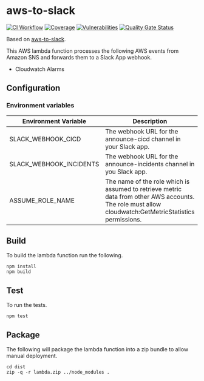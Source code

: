 # aws-to-slack

[![CI Workflow](https://github.com/previewme/cloudwatch-events-to-slack/actions/workflows/ci.yml/badge.svg)](https://github.com/previewme/cloudwatch-events-to-slack/actions/workflows/ci.yml)
[![Coverage](https://sonarcloud.io/api/project_badges/measure?project=previewme_cloudwatch-events-to-slack&metric=coverage)](https://sonarcloud.io/dashboard?id=previewme_cloudwatch-events-to-slack)
[![Vulnerabilities](https://sonarcloud.io/api/project_badges/measure?project=previewme_cloudwatch-events-to-slack&metric=vulnerabilities)](https://sonarcloud.io/dashboard?id=previewme_cloudwatch-events-to-slack)
[![Quality Gate Status](https://sonarcloud.io/api/project_badges/measure?project=previewme_cloudwatch-events-to-slack&metric=alert_status)](https://sonarcloud.io/dashboard?id=previewme_cloudwatch-events-to-slack)

Based on [aws-to-slack](https://github.com/arabold/aws-to-slack).

This AWS lambda function processes the following AWS events from Amazon SNS and forwards them to a Slack App webhook.

* Cloudwatch Alarms

## Configuration

### Environment variables

| Environment Variable    | Description                                                                                                                                            | Required |
|-------------------------|--------------------------------------------------------------------------------------------------------------------------------------------------------|----------|
| SLACK_WEBHOOK_CICD      | The webhook URL for the announce-cicd channel in your Slack app.                                                                                       | Yes      |
| SLACK_WEBHOOK_INCIDENTS | The webhook URL for the announce-incidents channel in you Slack app.                                                                                   | Yes      |
| ASSUME_ROLE_NAME        | The name of the role which is assumed to retrieve metric data from other AWS accounts. The role must allow cloudwatch:GetMetricStatistics permissions. | No       |

## Build

To build the lambda function run the following.

```
npm install
npm build
```

## Test

To run the tests.

```
npm test
```

## Package

The following will package the lambda function into a zip bundle to allow manual deployment.

```
cd dist
zip -q -r lambda.zip ../node_modules .
```
